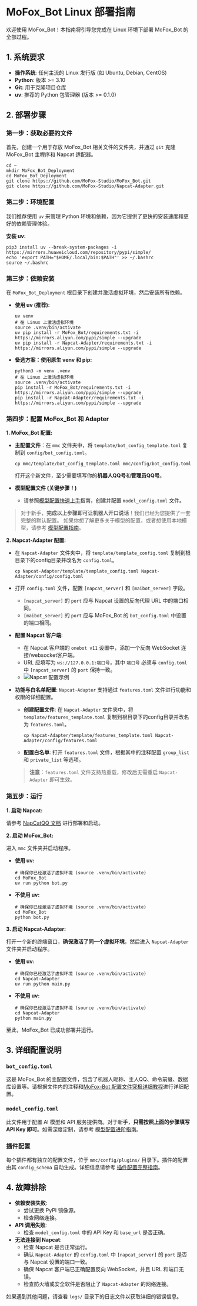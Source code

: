 # MoFox_Bot Linux 部署指南

欢迎使用 MoFox_Bot！本指南将引导您完成在 Linux 环境下部署 MoFox_Bot 的全部过程。

## 1. 系统要求

- **操作系统**: 任何主流的 Linux 发行版 (如 Ubuntu, Debian, CentOS)
- **Python**: 版本 >= 3.10
- **Git**: 用于克隆项目仓库
- **uv**: 推荐的 Python 包管理器 (版本 >= 0.1.0)

## 2. 部署步骤

### 第一步：获取必要的文件

首先，创建一个用于存放 MoFox_Bot 相关文件的文件夹，并通过 `git` 克隆 MoFox_Bot 主程序和 Napcat 适配器。

```shell
cd ~
mkdir MoFox_Bot_Deployment
cd MoFox_Bot_Deployment
git clone https://github.com/MoFox-Studio/MoFox_Bot.git
git clone https://github.com/MoFox-Studio/Napcat-Adapter.git
```

### 第二步：环境配置

我们推荐使用 `uv` 来管理 Python 环境和依赖，因为它提供了更快的安装速度和更好的依赖管理体验。

**安装 uv:**

```shell
pip3 install uv --break-system-packages -i https://mirrors.huaweicloud.com/repository/pypi/simple/
echo 'export PATH="$HOME/.local/bin:$PATH"' >> ~/.bashrc
source ~/.bashrc
```

### 第三步：依赖安装

在 `MoFox_Bot_Deployment` 根目录下创建并激活虚拟环境，然后安装所有依赖。

- **使用 uv (推荐):**

  ```shell
  uv venv
  # 在 Linux 上激活虚拟环境
  source .venv/bin/activate
  uv pip install -r MoFox_Bot/requirements.txt -i https://mirrors.aliyun.com/pypi/simple --upgrade
  uv pip install -r Napcat-Adapter/requirements.txt -i https://mirrors.aliyun.com/pypi/simple --upgrade
  ```

- **备选方案：使用原生 venv 和 pip:**

  ```shell
  python3 -m venv .venv
  # 在 Linux 上激活虚拟环境
  source .venv/bin/activate
  pip install -r MoFox_Bot/requirements.txt -i https://mirrors.aliyun.com/pypi/simple --upgrade
  pip install -r Napcat-Adapter/requirements.txt -i https://mirrors.aliyun.com/pypi/simple --upgrade
  ```

### 第四步：配置 MoFox_Bot 和 Adapter

**1. MoFox_Bot 配置:**

 - **主配置文件**：在 `mmc` 文件夹中，将 `template/bot_config_template.toml` 复制到 `config/bot_config.toml`。
   ```shell
   cp mmc/template/bot_config_template.toml mmc/config/bot_config.toml
   ```
   打开这个新文件，至少需要填写你的**机器人QQ号**和**管理员QQ号**。

 - **模型配置文件 (关键步骤！)**
   - 请参照[模型配置快速上手](guides/quick_start_model_config.md)指南，创建并配置 `model_config.toml` 文件。

 > 对于新手，**完成以上步骤即可让机器人开口说话**！我们已经为您提供了一套完整的默认配置。
 > 如果你想了解更多关于模型的配置，或者想使用本地模型，请参考 [模型配置指南](model_configuration_guide.md)。

**2. Napcat-Adapter 配置:**

- 在 `Napcat-Adapter` 文件夹中，将 `template/template_config.toml` 复制到根目录下的config目录并改名为 `config.toml`。
  ```shell
  cp Napcat-Adapter/template/template_config.toml Napcat-Adapter/config/config.toml
  ```
- 打开 `config.toml` 文件，配置 `[napcat_server]` 和 `[maibot_server]` 字段。
  - `[napcat_server]` 的 `port` 应与 Napcat 设置的反向代理 URL 中的端口相同。
  - `[maibot_server]` 的 `port` 应与 MoFox_Bot 的 `bot_config.toml` 中设置的端口相同。

- **配置 Napcat 客户端**:
  - 在 Napcat 客户端的 `onebot v11` 设置中，添加一个反向 WebSocket 连接/websocket客户端。
  - URL 应填写为 `ws://127.0.0.1:端口号`，其中 `端口号` 必须与 `config.toml` 中 `[napcat_server]` 的 `port` 保持一致。
  - ![Napcat 配置示例](../assets/napcat_websockets_client.png)

- **功能与白名单配置**:
  `Napcat-Adapter` 支持通过 `features.toml` 文件进行功能和权限的详细配置。
  - **创建配置文件**: 在 `Napcat-Adapter` 文件夹中，将 `template/features_template.toml` 复制到根目录下的config目录并改名为 `features.toml`。
    ```shell
    cp Napcat-Adapter/template/features_template.toml Napcat-Adapter/config/features.toml
    ```
  - **配置白名单**: 打开 `features.toml` 文件，根据其中的注释配置 `group_list` 和 `private_list` 等选项。
  > **注意**：`features.toml` 文件支持热重载，修改后无需重启 `Napcat-Adapter` 即可生效。

### 第五步：运行

**1. 启动 Napcat:**

请参考 [NapCatQQ 文档](https://napcat-qq.github.io/) 进行部署和启动。

**2. 启动 MoFox_Bot:**

进入 `mmc` 文件夹并启动程序。

- **使用 uv:**

  ```shell
  # 确保你已经激活了虚拟环境 (source .venv/bin/activate)
  cd MoFox_Bot
  uv run python bot.py
  ```

- **不使用 uv:**

  ```shell
  # 确保你已经激活了虚拟环境 (source .venv/bin/activate)
  cd MoFox_Bot
  python bot.py
  ```

**3. 启动 Napcat-Adapter:**

打开一个新的终端窗口，**确保激活了同一个虚拟环境**，然后进入 `Napcat-Adapter` 文件夹并启动程序。

- **使用 uv:**

  ```shell
  # 确保你已经激活了虚拟环境 (source .venv/bin/activate)
  cd Napcat-Adapter
  uv run python main.py
  ```

- **不使用 uv:**

  ```shell
  # 确保你已经激活了虚拟环境 (source .venv/bin/activate)
  cd Napcat-Adapter
  python main.py
  ```

至此，MoFox_Bot 已成功部署并运行。

## 3. 详细配置说明

### `bot_config.toml`

这是 MoFox_Bot 的主配置文件，包含了机器人昵称、主人QQ、命令前缀、数据库设置等。请根据文件内的注释和[MoFox-Bot 配置文件究极详细教程](bot_config_guide.md)进行详细配置。

### `model_config.toml`

此文件用于配置 AI 模型和 API 服务提供商。对于新手，**只需按照上面的步骤填写 API Key 即可**。如需深度定制，请参考 [模型配置进阶指南](model_configuration_guide.md)。

### 插件配置

每个插件都有独立的配置文件，位于 `mmc/config/plugins/` 目录下。插件的配置由其 `config_schema` 自动生成。详细信息请参考 [插件配置完整指南](../development/plugins/configuration-guide.md)。

## 4. 故障排除

- **依赖安装失败**:
  - 尝试更换 PyPI 镜像源。
  - 检查网络连接。
- **API 调用失败**:
  - 检查 `model_config.toml` 中的 API Key 和 `base_url` 是否正确。
- **无法连接到 Napcat**:
  - 检查 Napcat 是否正常运行。
  - 确认 `Napcat-Adapter` 的 `config.toml` 中 `[napcat_server]` 的 `port` 是否与 Napcat 设置的端口一致。
  - 确保 Napcat 客户端已正确配置反向 WebSocket，并且 URL 和端口无误。
  - 检查防火墙或安全软件是否阻止了 `Napcat-Adapter` 的网络连接。

如果遇到其他问题，请查看 `logs/` 目录下的日志文件以获取详细的错误信息。